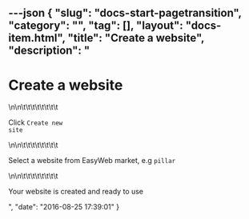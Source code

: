 ---json
{
    "slug": "docs-start-pagetransition",
    "category": "",
    "tag": [],
    "layout": "docs-item.html",
    "title": "Create a website",
    "description": "<h1>Create a website</h1>\n\n\t\t\t\t\t\t\t\t<p>Click <code>Create new site</code></p>\n\n\t\t\t\t\t\t\t\t<p>Select a website from EasyWeb market, e.g <code>pillar</code></p>\n\n\t\t\t\t\t\t\t\t<p>Your website is created and ready to use</p>",
    "date": "2016-08-25 17:39:01"
}
---
